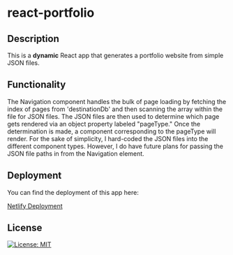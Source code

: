 # react-portfolio

## Description
This is a **dynamic** React app that generates a portfolio website from simple JSON files.  

## Functionality
The Navigation component handles the bulk of page loading by fetching the index of pages from 'destinationDb' and then scanning the array within the file for JSON files.  The JSON files are then used to determine which page gets rendered via an object property labeled "pageType."  Once the determination is made, a component corresponding to the pageType will render.  For the sake of simplicity, I hard-coded the JSON files into the different component types.  However, I do have future plans for passing the JSON file paths in from the Navigation element.  

## Deployment
You can find the deployment of this app here:

[Netlify Deployment](https://65e674c6207794000824a60e--keen-cocada-d4c873.netlify.app/)

## License
[![License: MIT](https://img.shields.io/badge/License-MIT-yellow.svg)](https://opensource.org/licenses/MIT)
